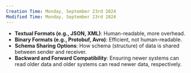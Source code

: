 ```yaml
---
Creation Time: Monday, September 23rd 2024
Modified Time: Monday, September 23rd 2024
---
```

- **Textual Formats (e.g., JSON, XML)**: Human-readable, more overhead.
- **Binary Formats (e.g., Protobuf, Avro)**: Efficient, not human-readable.
- **Schema Sharing Options**: How schema (structure) of data is shared between sender and receiver.
- **Backward and Forward Compatibility**: Ensuring newer systems can read older data and older systems can read newer data, respectively.